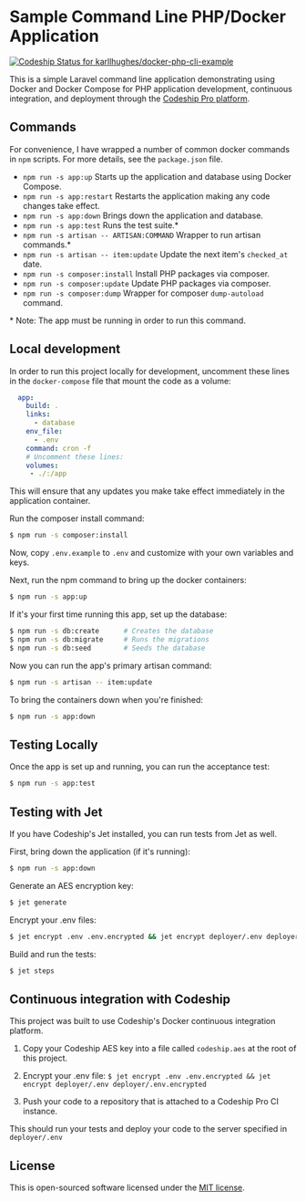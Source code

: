 # Sample Command Line PHP/Docker Application

[ ![Codeship Status for karllhughes/docker-php-cli-example](https://app.codeship.com/projects/58f60bb0-f9ef-0134-bf7b-0e0845e8df31/status?branch=master)](https://app.codeship.com/projects/211142)

This is a simple Laravel command line application demonstrating using Docker and Docker Compose for PHP application development, continuous integration, and deployment through the [Codeship Pro platform](https://codeship.com/features/pro).

## Commands
For convenience, I have wrapped a number of common docker commands in `npm` scripts. For more details, see the `package.json` file.

- `npm run -s app:up` Starts up the application and database using Docker Compose.
- `npm run -s app:restart` Restarts the application making any code changes take effect.
- `npm run -s app:down` Brings down the application and database.
- `npm run -s app:test` Runs the test suite.\*
- `npm run -s artisan -- ARTISAN:COMMAND` Wrapper to run artisan commands.\*
- `npm run -s artisan -- item:update` Update the next item's `checked_at` date.
- `npm run -s composer:install` Install PHP packages via composer.
- `npm run -s composer:update` Update PHP packages via composer.
- `npm run -s composer:dump` Wrapper for composer `dump-autoload` command.

\* Note: The app must be running in order to run this command.

## Local development
In order to run this project locally for development, uncomment these lines in the `docker-compose` file that mount the code as a volume:

```yaml
  app:
    build: .
    links:
      - database
    env_file:
      - .env
    command: cron -f
    # Uncomment these lines:
    volumes:
     - ./:/app
```

This will ensure that any updates you make take effect immediately in the application container.

Run the composer install command:

```bash
$ npm run -s composer:install
```

Now, copy `.env.example` to `.env` and customize with your own variables and keys.

Next, run the npm command to bring up the docker containers:

```bash
$ npm run -s app:up
```

If it's your first time running this app, set up the database:

```bash
$ npm run -s db:create      # Creates the database
$ npm run -s db:migrate     # Runs the migrations
$ npm run -s db:seed        # Seeds the database
```

Now you can run the app's primary artisan command:

```bash
$ npm run -s artisan -- item:update
```

To bring the containers down when you're finished:

```bash
$ npm run -s app:down
```

## Testing Locally

Once the app is set up and running, you can run the acceptance test:

```bash
$ npm run -s app:test
```

## Testing with Jet

If you have Codeship's Jet installed, you can run tests from Jet as well.

First, bring down the application (if it's running):
```bash
$ npm run -s app:down
```

Generate an AES encryption key:

```bash
$ jet generate
```

Encrypt your .env files:

```bash
$ jet encrypt .env .env.encrypted && jet encrypt deployer/.env deployer/.env.encrypted
```

Build and run the tests:

```bash
$ jet steps
```
 
## Continuous integration with Codeship

This project was built to use Codeship's Docker continuous integration platform.

1. Copy your Codeship AES key into a file called `codeship.aes` at the root of this project.

2. Encrypt your .env file: `$ jet encrypt .env .env.encrypted && jet encrypt deployer/.env deployer/.env.encrypted`

3. Push your code to a repository that is attached to a Codeship Pro CI instance.

This should run your tests and deploy your code to the server specified in `deployer/.env`

## License

This is open-sourced software licensed under the [MIT license](http://opensource.org/licenses/MIT).
